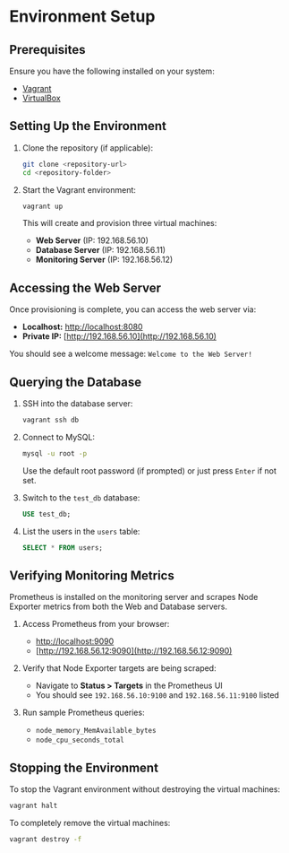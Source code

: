 # Environment Setup

## Prerequisites
Ensure you have the following installed on your system:
- [Vagrant](https://www.vagrantup.com/downloads)
- [VirtualBox](https://www.virtualbox.org/wiki/Downloads)

## Setting Up the Environment
1. Clone the repository (if applicable):
   ```sh
   git clone <repository-url>
   cd <repository-folder>
   ```

2. Start the Vagrant environment:
   ```sh
   vagrant up
   ```
   This will create and provision three virtual machines:
   - **Web Server** (IP: 192.168.56.10)
   - **Database Server** (IP: 192.168.56.11)
   - **Monitoring Server** (IP: 192.168.56.12)

## Accessing the Web Server
Once provisioning is complete, you can access the web server via:
- **Localhost:** [http://localhost:8080](http://localhost:8080)
- **Private IP:** [http://192.168.56.10](http://192.168.56.10)

You should see a welcome message: `Welcome to the Web Server!`

## Querying the Database
1. SSH into the database server:
   ```sh
   vagrant ssh db
   ```
2. Connect to MySQL:
   ```sh
   mysql -u root -p
   ```
   Use the default root password (if prompted) or just press `Enter` if not set.

3. Switch to the `test_db` database:
   ```sql
   USE test_db;
   ```

4. List the users in the `users` table:
   ```sql
   SELECT * FROM users;
   ```

## Verifying Monitoring Metrics
Prometheus is installed on the monitoring server and scrapes Node Exporter metrics from both the Web and Database servers.

1. Access Prometheus from your browser:
   - [http://localhost:9090](http://localhost:9090)
   - [http://192.168.56.12:9090](http://192.168.56.12:9090)

2. Verify that Node Exporter targets are being scraped:
   - Navigate to **Status > Targets** in the Prometheus UI
   - You should see `192.168.56.10:9100` and `192.168.56.11:9100` listed

3. Run sample Prometheus queries:
   - `node_memory_MemAvailable_bytes`
   - `node_cpu_seconds_total`

## Stopping the Environment
To stop the Vagrant environment without destroying the virtual machines:
```sh
vagrant halt
```

To completely remove the virtual machines:
```sh
vagrant destroy -f
```

